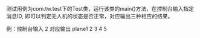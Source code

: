 测试用例为com.tw.test下的Test类，运行该类的main()方法，在控制台输入指定消息ID, 即可以判定无人机的状态是否正常，对应输出三种相应的结果。

例：控制台输入 2 对应输出 plane1 2 3 4 5
   
